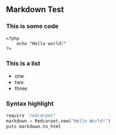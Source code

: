 ## Markdown Test


### This is some code

    <?php
        echo "Hello world!"
    ?>


### This is a list
- one
- two
- three


### Syntax highlight
```python
require 'redcarpet'
markdown = Redcarpet.new("Hello World!")
puts markdown.to_html
```

